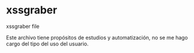 # xssgraber
xssgraber file

Este archivo tiene propósitos de estudios y automatización, no se me hago cargo del tipo del uso del usuario.
